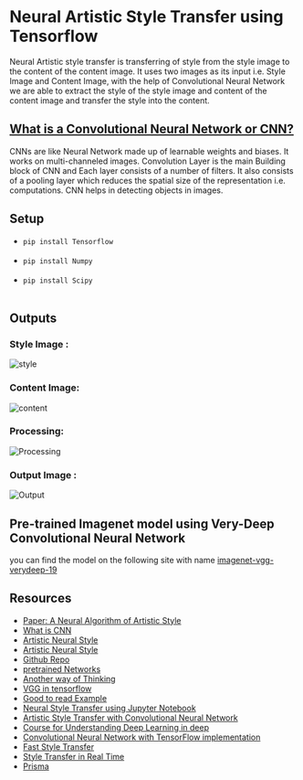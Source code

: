 # Neural Artistic Style Transfer using Tensorflow 
Neural Artistic style transfer is transferring of style from the style image to the content of the content image. It uses two images as its input i.e. Style Image and Content Image, with the help of Convolutional Neural Network we are able to extract the style of the style image and content of the content image and transfer the style into the content.

## [What is a Convolutional Neural Network or CNN?](https://medium.com/technologymadeeasy/the-best-explanation-of-convolutional-neural-networks-on-the-internet-fbb8b1ad5df8)
CNNs are like Neural Network made up of learnable weights and biases. It works on multi-channeled images. Convolution Layer is the main Building block of CNN and Each layer consists of a number of filters. It also consists of a pooling layer which reduces the spatial size of the representation i.e. computations. CNN helps in detecting objects in images.

## Setup
* ``` pip install Tensorflow ``` <br><br>
* ``` pip install Numpy ``` <br><br>
* ``` pip install Scipy ``` <br><br>

## Outputs

### Style Image :
![style](https://user-images.githubusercontent.com/25060937/43782404-e9905f7a-9a7c-11e8-9520-877fefba3db5.jpg)

### Content Image:
![content](https://user-images.githubusercontent.com/25060937/43782443-03226b0e-9a7d-11e8-9f69-dd6478c02716.jpg)

### Processing:
![Processing](https://user-images.githubusercontent.com/25060937/43788536-46d659ba-9a8b-11e8-8502-c82e11a1b4dc.PNG)

### Output Image :
![Output](https://user-images.githubusercontent.com/25060937/43782850-e5636a90-9a7d-11e8-8c77-d6210f93fd31.png)

## Pre-trained Imagenet model using Very-Deep Convolutional Neural Network
you can find the model on the following site with name [imagenet-vgg-verydeep-19](http://www.vlfeat.org/matconvnet/pretrained/) 

## Resources
* [Paper: A Neural Algorithm of Artistic Style](https://arxiv.org/pdf/1508.06576v2.pdf)
* [What is CNN](https://medium.com/data-science-group-iitr/artistic-style-transfer-with-convolutional-neural-network-7ce2476039fd)
* [Artistic Neural Style](http://www.subsubroutine.com/sub-subroutine/2016/11/12/painting-like-van-gogh-with-convolutional-neural-networks)
* [Artistic Neural Style](https://harishnarayanan.org/writing/artistic-style-transfer/)
* [Github Repo](https://github.com/anishathalye/neural-style)
* [pretrained Networks](http://www.vlfeat.org/matconvnet/pretrained/)
* [Another way of Thinking](https://medium.com/artists-and-machine-intelligence/neural-artistic-style-transfer-a-comprehensive-look-f54d8649c199)
* [VGG in tensorflow](http://www.cs.toronto.edu/~frossard/post/vgg16/#files)
* [Good to read Example](http://www.chioka.in/tensorflow-implementation-neural-algorithm-of-artistic-style)
* [Neural Style Transfer using Jupyter Notebook](https://github.com/dsgiitr/Neural-Style-Transfer/blob/master/Keras_styletransfer.ipynb)
* [Artistic Style Transfer with Convolutional Neural Network](https://medium.com/data-science-group-iitr/artistic-style-transfer-with-convolutional-neural-network-7ce2476039fd)
* [Course for Understanding Deep Learning in deep](http://course.fast.ai/lessons/lesson1.html)
* [Convolutional Neural Network with TensorFlow implementation](https://medium.com/data-science-group-iitr/building-a-convolutional-neural-network-in-python-with-tensorflow-d251c3ca8117)
* [Fast Style Transfer](https://github.com/ShafeenTejani/fast-style-transfer)
* [Style Transfer in Real Time](https://shafeentejani.github.io/2017-01-03/fast-style-transfer/)
* [Prisma](https://harishnarayanan.org/writing/artistic-style-transfer/)
